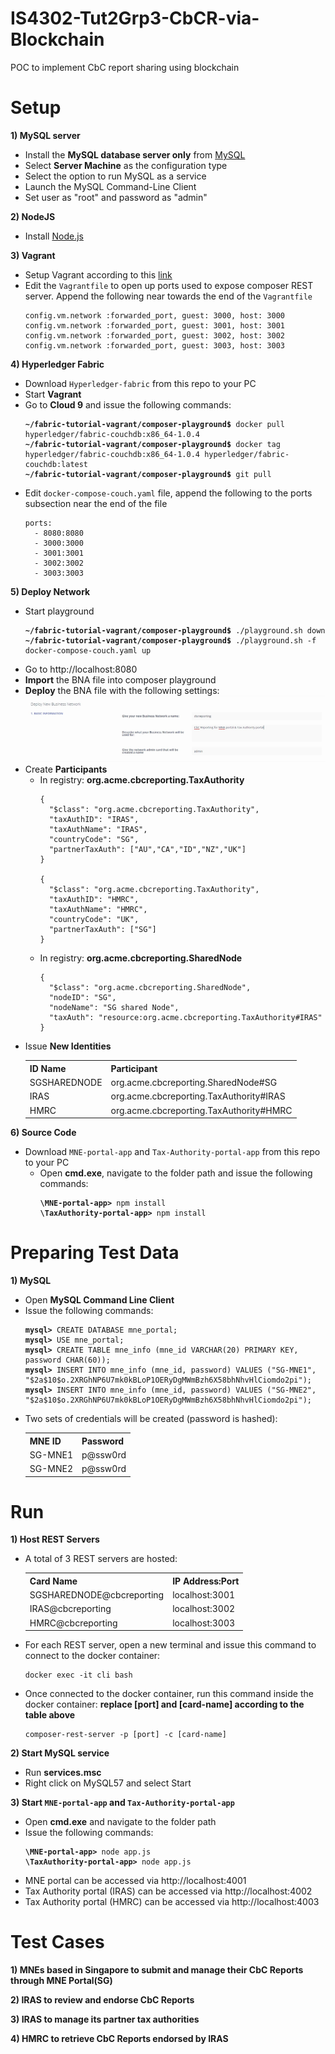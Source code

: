 # IS4302-Tut2Grp3-CbCR-via-Blockchain
POC to implement CbC report sharing using blockchain

# Setup
<b><p>1) MySQL server</p></b>
- Install the <b>MySQL database server only</b> from <a href="https://dev.mysql.com/downloads/installer/">MySQL</a>
- Select <b>Server Machine</b> as the configuration type
- Select the option to run MySQL as a service
- Launch the MySQL Command-Line Client
- Set user as "root" and password as "admin"

<b><p>2) NodeJS</p></b>
- Install <a href="https://nodejs.org/en/download/">Node.js</a>

<b><p>3) Vagrant</p></b>
- Setup Vagrant according to this <a href="https://github.com/suenchunhui/fabric-tutorial-vagrant">link</a>
- Edit the <code>Vagrantfile</code> to open up ports used to expose composer REST server. Append the following near towards the end of the <code>Vagrantfile</code>
  <pre><code>config.vm.network :forwarded_port, guest: 3000, host: 3000  
  config.vm.network :forwarded_port, guest: 3001, host: 3001  
  config.vm.network :forwarded_port, guest: 3002, host: 3002  
  config.vm.network :forwarded_port, guest: 3003, host: 3003  
  </code></pre>
  
 <b><p>4) Hyperledger Fabric</p></b>
  - Download <code>Hyperledger-fabric</code> from this repo to your PC
  - Start <b>Vagrant</b>
  - Go to <b>Cloud 9</b> and issue the following commands:
    <pre><code><b>~/fabric-tutorial-vagrant/composer-playground$</b> docker pull hyperledger/fabric-couchdb:x86_64-1.0.4
    <b>~/fabric-tutorial-vagrant/composer-playground$</b> docker tag hyperledger/fabric-couchdb:x86_64-1.0.4 hyperledger/fabric-couchdb:latest
    <b>~/fabric-tutorial-vagrant/composer-playground$</b> git pull
    </code></pre>
  - Edit <code>docker-compose-couch.yaml</code> file, append the following to the ports subsection near the end of the file
    <pre><code>ports:
      - 8080:8080
      - 3000:3000
      - 3001:3001
      - 3002:3002
      - 3003:3003
    </code></pre>

<b><p>5) Deploy Network</p></b>
  - Start playground
    <pre><code><b>~/fabric-tutorial-vagrant/composer-playground$</b> ./playground.sh down
    <b>~/fabric-tutorial-vagrant/composer-playground$</b> ./playground.sh -f docker-compose-couch.yaml up
    </code></pre>
  - Go to http://localhost:8080
  - <b>Import</b> the BNA file into composer playground
  - <b>Deploy</b> the BNA file with the following settings:
  ![Alt img](Hyperledger-fabric/setup-guide/network-deployment.jpeg?raw=true)
  - Create <b>Participants</b>
    - In registry: <b>org.acme.cbcreporting.TaxAuthority</b>
      <pre><code>{
        "$class": "org.acme.cbcreporting.TaxAuthority",
        "taxAuthID": "IRAS",
        "taxAuthName": "IRAS",
        "countryCode": "SG",
        "partnerTaxAuth": ["AU","CA","ID","NZ","UK"]
      }

      {
        "$class": "org.acme.cbcreporting.TaxAuthority",
        "taxAuthID": "HMRC",
        "taxAuthName": "HMRC",
        "countryCode": "UK",
        "partnerTaxAuth": ["SG"]
      }
      </code></pre>
    - In registry: <b>org.acme.cbcreporting.SharedNode</b>
      <pre><code>{
        "$class": "org.acme.cbcreporting.SharedNode",
        "nodeID": "SG",
        "nodeName": "SG shared Node",
        "taxAuth": "resource:org.acme.cbcreporting.TaxAuthority#IRAS"
      }
      </code></pre>
  - Issue <b>New Identities</b>
    <table>
    <tr>
      <th>ID Name</th>
      <th>Participant</th>
    </tr>
    <tr>
      <td>SGSHAREDNODE</td>
      <td>org.acme.cbcreporting.SharedNode#SG</td>
    </tr>
    <tr>
      <td>IRAS</td>
      <td>org.acme.cbcreporting.TaxAuthority#IRAS</td>
    </tr>
    <tr>
      <td>HMRC</td>
      <td>org.acme.cbcreporting.TaxAuthority#HMRC</td>
    </tr>
    </table>

<b><p>6) Source Code</p></b>
- Download <code>MNE-portal-app</code> and <code>Tax-Authority-portal-app</code> from this repo to your PC
  - Open <b>cmd.exe</b>, navigate to the folder path and issue the following commands:
    <pre><code><b>\MNE-portal-app></b> npm install
    <b>\TaxAuthority-portal-app></b> npm install
    </code></pre>
    
# Preparing Test Data
<b><p>1) MySQL</p></b>
- Open <b>MySQL Command Line Client</b>
- Issue the following commands:
  <pre><code><b>mysql></b> CREATE DATABASE mne_portal;
  <b>mysql></b> USE mne_portal;
  <b>mysql></b> CREATE TABLE mne_info (mne_id VARCHAR(20) PRIMARY KEY, password CHAR(60));
  <b>mysql></b> INSERT INTO mne_info (mne_id, password) VALUES ("SG-MNE1", "$2a$10$o.2XRGhNP6U7mk0kBLoP1OERyDgMWmBzh6X58bhNhvHlCiomdo2pi");
  <b>mysql></b> INSERT INTO mne_info (mne_id, password) VALUES ("SG-MNE2", "$2a$10$o.2XRGhNP6U7mk0kBLoP1OERyDgMWmBzh6X58bhNhvHlCiomdo2pi");
  </code></pre>
- Two sets of credentials will be created (password is hashed):
  <table>
  <tr>
    <th>MNE ID</th>
    <th>Password</th>
  </tr>
  <tr>
    <td>SG-MNE1</td>
    <td>p@ssw0rd</td>
  </tr>
  <tr>
    <td>SG-MNE2</td>
    <td>p@ssw0rd</td>
  </tr>
  </table>

# Run
<b><p>1) Host REST Servers</p></b>
  - A total of 3 REST servers are hosted:
    <table>
    <tr>
      <th>Card Name</th>
      <th>IP Address:Port</th>
    </tr>
    <tr>
      <td>SGSHAREDNODE@cbcreporting</td>
      <td>localhost:3001</td>
    </tr>
    <tr>
      <td>IRAS@cbcreporting</td>
      <td>localhost:3002</td>
    </tr>
    <tr>
      <td>HMRC@cbcreporting</td>
      <td>localhost:3003</td>
    </tr>
    </table>
  - For each REST server, open a new terminal and issue this command to connect to the docker container:
    <pre><code>docker exec -it cli bash
    </code></pre>
  - Once connected to the docker container, run this command inside the docker container:  <b>replace [port] and [card-name] according to the table above</b>
    <pre><code>composer-rest-server -p [port] -c [card-name]
    </code></pre>

<b><p>2) Start MySQL service</p></b>
  - Run <b>services.msc</b>
  - Right click on MySQL57 and select Start

<b><p>3) Start <code>MNE-portal-app</code> and <code>Tax-Authority-portal-app</code></p></b>
  - Open <b>cmd.exe</b> and navigate to the folder path
  - Issue the following commands:
    <pre><code><b>\MNE-portal-app></b> node app.js
    <b>\TaxAuthority-portal-app></b> node app.js
    </code></pre>
  - MNE portal can be accessed via http://localhost:4001
  - Tax Authority portal (IRAS) can be accessed via http://localhost:4002
  - Tax Authority portal (HMRC) can be accessed via http://localhost:4003

# Test Cases
<b><p>1) MNEs based in Singapore to submit and manage their CbC Reports through MNE Portal(SG)</p></b>
<b><p>2) IRAS to review and endorse CbC Reports</p></b>
<b><p>3) IRAS to manage its partner tax authorities</p></b>
<b><p>4) HMRC to retrieve CbC Reports endorsed by IRAS</p></b>
